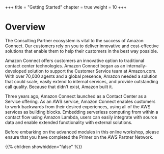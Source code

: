 +++
title = "Getting Started"
chapter = true
weight = 10
+++

# Overview

The Consulting Partner ecosystem is vital to the success of Amazon Connect. Our customers rely on you to deliver innovative and cost-effective solutions that enable them to help their customers in the best way possible.

Amazon Connect offers customers an innovative option to traditional contact center technologies. Amazon Connect began as an internally-developed solution to support the Customer Service team at Amazon.com. With over 70,000 agents and a global presence, Amazon needed a solution that could scale, easily extend to internal services, and provide outstanding call quality. Because that didn't exist, Amazon built it.

Three years ago, Amazon Connect launched as a Contact Center as a Service offering. As an AWS service, Amazon Connect enables customers to work backwards from their desired experiences, using all of the AWS services as building blocks. Embedding serverless computing from within a contact flow using Amazon Lambda, users can easily integrate with source data and enable extended functionality with external solutions.

Before embarking on the advanced modules in this online workshop, please ensure that you have completed the Primer on the AWS Partner Network.


{{% children showhidden="false" %}}
